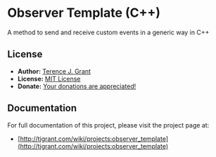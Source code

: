 # Observer Template (C++)

A method to send and receive custom events in a generic way in C++

## License

 * **Author:** [Terence J. Grant](mailto:tjgrant@tatewake.com)
 * **License:** [MIT License](http://opensource.org/licenses/MIT)
 * **Donate:** [Your donations are appreciated!](http://tjgrant.com/wiki/donate)

## Documentation

For full documentation of this project, please visit the project page at:
 
 * [http://tjgrant.com/wiki/projects:observer_template](http://tjgrant.com/wiki/projects:observer_template)
